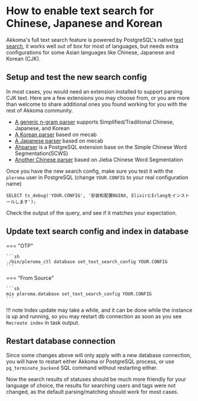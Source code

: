 # How to enable text search for Chinese, Japanese and Korean

Akkoma's full text search feature is powered by PostgreSQL's native [text search](https://www.postgresql.org/docs/current/textsearch.html), it works well out of box for most of languages, but needs extra configurations for some Asian languages like Chinese, Japanese and Korean (CJK).

## Setup and test the new search config

In most cases, you would need an extension installed to support parsing CJK text. Here are a few extensions you may choose from, or you are more than welcome to share additional ones you found working for you with the rest of Akkoma community.

 * [A generic n-gram parser](https://github.com/huangjimmy/pg_cjk_parser) supports Simplified/Traditional Chinese, Japanese, and Korean
 * [A Korean parser](https://github.com/i0seph/textsearch_ko) based on mecab
 * [A Japanese parser](https://www.amris.co.jp/tsja/index.html) based on mecab
 * [Ahparser](https://github.com/amutu/zhparser/) is a PostgreSQL extension base on the Simple Chinese Word Segmentation(SCWS)
 * [Another Chinese parser](https://github.com/jaiminpan/pg_jieba) based on Jieba Chinese Word Segmentation

Once you have the new search config, make sure you test it with the `pleroma` user in PostgreSQL (change `YOUR.CONFIG` to your real configuration name)
```
SELECT ts_debug('YOUR.CONFIG', '安装和配置NGINX, ElixirとErlangをインストールします');
```
Check the output of the query, and see if it matches your expectation.

## Update text search config and index in database

=== "OTP"

    ```sh
    ./bin/pleroma_ctl database set_text_search_config YOUR.CONFIG
    ```

=== "From Source"

    ```sh
    mix pleroma.database set_text_search_config YOUR.CONFIG
    ```

!!! note
    Index update may take a while, and it can be done while the instance is up and running, so you may restart db connection as soon as you see `Recreate index` in task output.

## Restart database connection
Since some changes above will only apply with a new database connection, you will have to restart either Akkoma or PostgreSQL process, or use `pg_terminate_backend` SQL command without restarting either.

Now the search results of statuses should be much more friendly for your language of choice, the results for searching users and tags were not changed, as the default parsing/matching should work for most cases.
